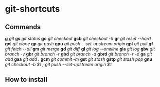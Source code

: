 # git-shortcuts

## Commands
**g**    *git*
**gs**   *git status*
**gc**   *git checkout*
**gcb**  *git checkout -b*
**gr**   *git reset --hard*
**gcl**  *git clone*
**gp**   *git push*
**gpu**  *git push --set-upstream origin*
**gpl**  *git pull*
**gf**   *git fetch --all*
**gm**   *git merge*
**gd**   *git diff*
**gl**   *git log --oneline*
**gla**  *git log*
**gbv**  *git branch -v*
**gbr**  *git branch -r*
**gbd**  *git branch -d*
**gbrd** *git branch -r -d*
**ga**   *git add*
**gaa**  *git add .*
**gcm**  *git commit -m*
**gst**  *git stash*
**gstp** *git stash pop*
**gnu**  *git checkout -b $1 ; git push --set-upstream origin $1*

## How to install